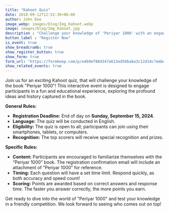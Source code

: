 ```yaml
---
title: "Kahoot Quiz"
date: 2018-09-12T12:52:36+06:00
author: John Doe
image_webp: images/blog/Img_Kahoot.webp
image: images/blog/Img_Kahoot.jpg
description : "Challenge your knowledge of 'Periyar 1000' with an engaging Kahoot quiz!"
button_label : "Register Now"
is_event: true
show_breadcrumb: true
show_register_button: true
show_form: true
form_url: "https://formkeep.com/p/e469ef804347a613ed56ba6a3c12d14c?embedded=1"
show_related_events: true
---
```



Join us for an exciting Kahoot quiz, that will challenge your knowledge of the book "Periyar 1000"! This interactive event is designed to engage participants in a fun and educational experience, exploring the profound ideas and history captured in the book.

**General Rules:**

- **Registration Deadline:** End of day on **Sunday, September 15, 2024**.
- **Language:** The quiz will be conducted in English.
- **Eligibility:** The quiz is open to all; participants can join using their smartphones, tablets, or computers.
- **Recognition:** The top scorers will receive special recognition and prizes.

**Specific Rules:**

- **Content:** Participants are encouraged to familiarize themselves with the “Periyar 1000” book. The registration confirmation email will include an attachment of “Periyar 1000” for reference.
- **Timing:** Each question will have a set time limit. Respond quickly, as both accuracy and speed count!
- **Scoring:** Points are awarded based on correct answers and response time. The faster you answer correctly, the more points you earn.

Get ready to dive into the world of "Periyar 1000" and test your knowledge in a friendly competition. We look forward to seeing who comes out on top!

